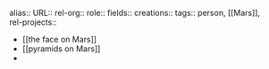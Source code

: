 alias::
URL::
rel-org::
role::
fields::
creations:: 
tags:: person, [[Mars]],  
rel-projects::


- [[the face on Mars]]
- [[pyramids on Mars]]
-